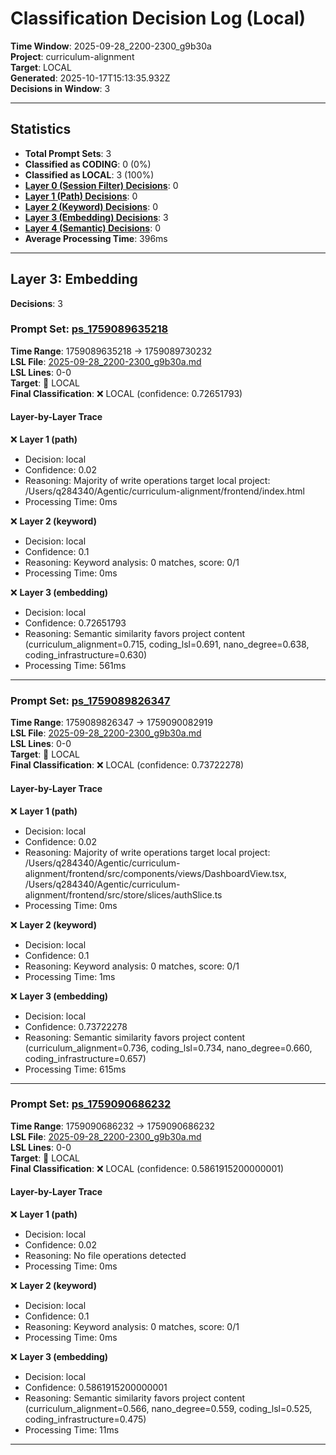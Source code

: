 # Classification Decision Log (Local)

**Time Window**: 2025-09-28_2200-2300_g9b30a<br>
**Project**: curriculum-alignment<br>
**Target**: LOCAL<br>
**Generated**: 2025-10-17T15:13:35.932Z<br>
**Decisions in Window**: 3

---

## Statistics

- **Total Prompt Sets**: 3
- **Classified as CODING**: 0 (0%)
- **Classified as LOCAL**: 3 (100%)
- **[Layer 0 (Session Filter) Decisions](#layer-0-session-filter)**: 0
- **[Layer 1 (Path) Decisions](#layer-1-path)**: 0
- **[Layer 2 (Keyword) Decisions](#layer-2-keyword)**: 0
- **[Layer 3 (Embedding) Decisions](#layer-3-embedding)**: 3
- **[Layer 4 (Semantic) Decisions](#layer-4-semantic)**: 0
- **Average Processing Time**: 396ms

---

## Layer 3: Embedding

**Decisions**: 3

### Prompt Set: [ps_1759089635218](../../history/2025-09-28_2200-2300_g9b30a.md#ps_1759089635218)

**Time Range**: 1759089635218 → 1759089730232<br>
**LSL File**: [2025-09-28_2200-2300_g9b30a.md](../../history/2025-09-28_2200-2300_g9b30a.md#ps_1759089635218)<br>
**LSL Lines**: 0-0<br>
**Target**: 📍 LOCAL<br>
**Final Classification**: ❌ LOCAL (confidence: 0.72651793)

#### Layer-by-Layer Trace

❌ **Layer 1 (path)**
- Decision: local
- Confidence: 0.02
- Reasoning: Majority of write operations target local project: /Users/q284340/Agentic/curriculum-alignment/frontend/index.html
- Processing Time: 0ms

❌ **Layer 2 (keyword)**
- Decision: local
- Confidence: 0.1
- Reasoning: Keyword analysis: 0 matches, score: 0/1
- Processing Time: 0ms

❌ **Layer 3 (embedding)**
- Decision: local
- Confidence: 0.72651793
- Reasoning: Semantic similarity favors project content (curriculum_alignment=0.715, coding_lsl=0.691, nano_degree=0.638, coding_infrastructure=0.630)
- Processing Time: 561ms

---

### Prompt Set: [ps_1759089826347](../../history/2025-09-28_2200-2300_g9b30a.md#ps_1759089826347)

**Time Range**: 1759089826347 → 1759090082919<br>
**LSL File**: [2025-09-28_2200-2300_g9b30a.md](../../history/2025-09-28_2200-2300_g9b30a.md#ps_1759089826347)<br>
**LSL Lines**: 0-0<br>
**Target**: 📍 LOCAL<br>
**Final Classification**: ❌ LOCAL (confidence: 0.73722278)

#### Layer-by-Layer Trace

❌ **Layer 1 (path)**
- Decision: local
- Confidence: 0.02
- Reasoning: Majority of write operations target local project: /Users/q284340/Agentic/curriculum-alignment/frontend/src/components/views/DashboardView.tsx, /Users/q284340/Agentic/curriculum-alignment/frontend/src/store/slices/authSlice.ts
- Processing Time: 0ms

❌ **Layer 2 (keyword)**
- Decision: local
- Confidence: 0.1
- Reasoning: Keyword analysis: 0 matches, score: 0/1
- Processing Time: 1ms

❌ **Layer 3 (embedding)**
- Decision: local
- Confidence: 0.73722278
- Reasoning: Semantic similarity favors project content (curriculum_alignment=0.736, coding_lsl=0.734, nano_degree=0.660, coding_infrastructure=0.657)
- Processing Time: 615ms

---

### Prompt Set: [ps_1759090686232](../../history/2025-09-28_2200-2300_g9b30a.md#ps_1759090686232)

**Time Range**: 1759090686232 → 1759090686232<br>
**LSL File**: [2025-09-28_2200-2300_g9b30a.md](../../history/2025-09-28_2200-2300_g9b30a.md#ps_1759090686232)<br>
**LSL Lines**: 0-0<br>
**Target**: 📍 LOCAL<br>
**Final Classification**: ❌ LOCAL (confidence: 0.5861915200000001)

#### Layer-by-Layer Trace

❌ **Layer 1 (path)**
- Decision: local
- Confidence: 0.02
- Reasoning: No file operations detected
- Processing Time: 0ms

❌ **Layer 2 (keyword)**
- Decision: local
- Confidence: 0.1
- Reasoning: Keyword analysis: 0 matches, score: 0/1
- Processing Time: 0ms

❌ **Layer 3 (embedding)**
- Decision: local
- Confidence: 0.5861915200000001
- Reasoning: Semantic similarity favors project content (curriculum_alignment=0.566, nano_degree=0.559, coding_lsl=0.525, coding_infrastructure=0.475)
- Processing Time: 11ms

---

